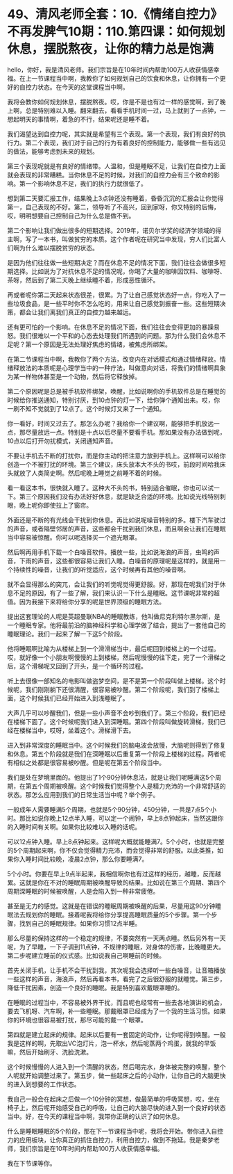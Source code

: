 # 49、清风老师全套：10.《情绪自控力》不再发脾气10期：110.第四课：如何规划休息，摆脱熬夜，让你的精力总是饱满

hello，你好，我是清风老师。我们宗旨是在10年时间内帮助100万人收获情感幸福。在上一节课程当中啊，我教你了如何规划自己的饮食和休息，让你拥有一个更好的自控力状态。在今天的这堂课程当中啊。

我将会教你如何规划休息，摆脱熬夜。哎，你是不是也有过一样的感觉啊，到了晚上啊，总是特别难以入睡。翻来翻去，看看手机时间一过，马上就到了一点钟，一想起明天的事情啊，着急的不行，结果呢还是睡不着。

我们渴望达到自控力呢，其实就是希望有三个表现。第一个表现，我们有良好的执行力。第二个表现，我们对于自己的行为有着良好的控制能力，能够做一些有远见的做法，能够考虑到未来的规划。

第三个表现呢就是有良好的情绪带。人温和，但是睡眠不足，让我们在自控力上面就会表现的非常糟糕。当你休息不足的时候，对我们的自控力会有三个致命的影响。第一个影响休息不足，我们的执行力就很低了。

想到第二天要汇报工作，结果晚上3点钟还没有睡着，昏昏沉沉的汇报会让你觉得第一，自己表现的不好。第二，领导听了不高兴，回到家呀，你又特别的后悔，哎，明明想要自己控制自己为什么总是做不到。

第二个影响让我们做出很多的短期选择。2019年，诺贝尔学奖的经济学领域的得主啊，写了一本书，叫做贫穷的本质。这个作者呢在研究当中发现，穷人们比富人们啊为什么难以摆脱贫穷的状态。

是因为他们往往做一些短期决定？而在休息不足的情况下面，我们往往会做很多短期选择。比如说为了对抗休息不足的情况呢，你喝了大量的咖啡因饮料、咖啡呀、茶呀，然后到了第二天晚上继续睡不着，形成恶性循环。

再或者呢你第二天起来状态很差，很累。为了让自己感觉状态好一点，你吃入了一些垃圾食品，是一些平时你不怎么吃的，用来让自己感觉到振奋一些。这些短期决策，都会让我们离我们真正的自控力越来越远。

还有更可怕的一个影响。在休息不足的情况下面，我们往往会变得更加的暴躁易怒。我们很难以一个平和的心态去处理我们所遇到的问题。那为什么我们会休息不足呢？第一个原因是无法处理好焦虑的情绪，被焦虑所绑架。

在第二节课程当中啊，我教你了两个方法，改变内在对话模式和通过情绪释放。情绪释放法的本质呢是心理学当中的一种疗法，叫做意向对话，将我们的情绪啊具象为某一样物体甚至是一个动物，然后将它释放掉。

第二个原因呢是总是被手机软件绑架，唤醒，比如说啊你的手机软件总是在睡觉的时候给你推送通知，特别讨厌，到10点钟的灯一下，给你弹个通知出来。哎，你一刷不知不觉就到了12点了。这个时候灯又来了一个通知。

你一看好，时间又过去了。那怎么办呢？我给你一个建议啊，能够把手机放远一点，那尽量放远一点。特别是十点以后尽量不要看手机。那如果没有办法做到呢，10点以后打开勿扰模式，关闭通知声音。

不要让手机去不断的打扰你，而是你主动的把注意力放到手机上。这样啊可以给你创造一个不被打扰的环境。第三个建议，床头放本大不头的书哎，前段时间哈我床头就放了人类简史啊。然后呢晚上睡觉之前睡不着的时候。

看一看这本书，很快就入睡了。这种大不头的书，特别适合催眠，你也可以试一下。第三个原因我们没有办法好好休息，就是缺乏合适的环境。比如说光线特别刺眼，晚上呢你即使拉上了窗帘。

外面还是不断的有光线会干扰到你休息。再比如说呢噪音特别的多。楼下汽车驶过的声音，或者隔壁邻居的声音，这些都会干扰到我们休息，而且啊会让我们在睡眠当中容易被惊醒。你可以呢选择买一个遮光眼罩。

然后啊再用手机下载一个白噪音软件。播放一些，比如说海浪的声音，虫鸣的声音，下雨的声音，这些都很容易让我们入睡。白噪音的原理呢是这样的，就是用一个持续性的噪音，让我们的听觉适应，这个时候再有其他的噪音啊。

就不会显得那么的突兀，会让我们的听觉呢觉得更舒服。好，那现在呢我们对于休息不足的原因，有了一些了解，我们来认识一下什么是睡眠。这节课呢非常的超值。因为我接下来将给你分享的呢是世界顶级的睡眠方法。

提出这套理论的人呢是英超曼联NBA的睡眠教练，他叫做尼克利特尔黑尔斯，是一个睡眠专家。他将最前沿的脑神经科学和心理学做了结合，提出了一套他自己的睡眠理论。我们一起来了解一下这5个阶段。

他将睡眠啊比喻为从楼梯上到一个滑滑梯当中，最后呢回到楼梯上的一个过程。哎，就好像一个小朋友啊慢慢的上到楼梯，然后呢慢慢的往下走，完了一个滑梯之后，这个滑梯呢又回到了开头，是一个循环的过程。

听上去很像一部知名的电影叫做盗梦空间，是不是第一个阶段叫做上楼梯。这个时候呢，我们刚刚躺下还很清醒，很容易被吵醒。第二个阶段呢，我们到了楼梯上面，这个时候我们已经开始进入到浅睡眠了。

大声几乎可以吵醒我们，但是一些小声音不会吵到我们了。第三个阶段，我们已经在楼梯下面了。这个时候呢我们进入到深睡眠。第四个阶段叫做旋转滑梯，我们已经在楼梯当中，哎呀，坐着这个。滑梯滑下去。

进入到非常深度的睡眠当中。这个时候我们的脑电波会放慢，大脑呢则得到了修复和休息。第五个阶段就是我们在深睡眠以后重复第一个阶段上楼梯的过程。两者呢有相似之处都是很容易被吵醒。但是呢在第五个阶段当中。

我们是处在梦境里面的。他提出了1个90分钟休息法，就是让我们呢睡满这5个周期，在第五个周期被唤醒。这个时候我们觉得整个人是精力充沛的一个非常舒适的状态。那怎么应用到我们的日常生活当中呢？举个例子。

一般成年人需要睡满5个周期，也就是5个90分钟，450分钟，一共是7点5个小时。那比如说你晚上12点半入睡，可以定一个闹钟，早上8点钟起床，当然这跟你的入睡时间有关啊。如果你比较难以入睡的话呢。

可以12点钟入睡。早上8点钟起来。这样呢大概就能睡满7。5个小时，也就是完整的5个周期起来啊，你不仅会觉得精力充沛，而会觉得非常的舒服。以此类推，如果你入睡时间比较晚，凌晨2点钟，那么你要睡满7。

5个小时。你要在早上9点半起来，我相信啊你也有过这样的经历，越睡，反而越累。这就是你在不对的睡眠周期被唤醒导致的结果。比如说在第三个周期、第四个周期深睡眠的时候被唤醒，人是会陷入到一种非常疲倦。

甚至是无力的感觉。这就是在错误的睡眠周期被唤醒的后果，尽量用这90分钟睡眠法去规划你的睡眠。接着呢我将给你分享提高睡眠质量的5个步骤。第一个步骤，找到自己的睡眠规律。如果你习惯12点半睡。

那么尽量的保持这样的一个稳定的规律，不要突然有一天两点睡。然后另外有一天呢，为了早睡，一下子调到11点钟，不规律的睡眠，对身体的伤害，比晚睡更大。第二步呢建立睡前的仪式感。比如说我自己啊睡前的时候。

首先关闭手机，让手机不会干扰到我，其次呢我会选择听一些白噪音，让音箱播放一些这样的声音，海浪声，然后再看本书，看完了之后很舒服的就睡觉。第三步，降低干扰因素，创造一个良好的睡眠。我是特别喜欢戴眼罩睡的。

在睡眠的过程当中，不容易被外界干扰，而且呢也经常有一些去各地演讲的机会，要去飞机呀、汽车啊，补一些睡眠。那戴眼罩已经成为了一个我的生活习惯。如果你的环境也很容易被打扰，那尽可能的戴一个眼罩。

第四就是建立起床的规律。起床以后要有一套固定的动作，让你呢得到唤醒。一般我是这样的啊，先取出VC泡灯片，泡一杯水，然后呢蒸两个鸡蛋，就我的早饭嘛，然后开始刷牙、洗脸洗漱。

这个时候慢慢的人进入到一个清醒的状态，然后喝完水，身体被完整的唤醒，整个人呢就开始调整过来了。第五步，做一些起床之后的小动作，让你自己的大脑更快的进入到想要的工作状态。

我自己一般会在起床之后做一个10分钟的冥想，做最简单的呼吸冥想，哎，坐在椅子上，然后呢开始感受自己的呼吸，让自己的大脑尽快的进入到一个良好的状态当中。好，在今天的课程当中啊，我带你正确的认识了如何休息。

什么是睡眠睡眠的5个阶段，那在下一节课程当中呢，我将会开始。带你进入自控力的应用板块，让你真正的抓住自控力，利用自控力，做到不拖延。我是秦梦老师，我们宗旨是在10年时间内帮助100万人收获情感幸福。

我在下节课等你。